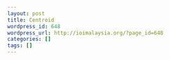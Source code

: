 ```yaml
---
layout: post
title: Centroid
wordpress_id: 648
wordpress_url: http://ioimalaysia.org/?page_id=648
categories: []
tags: []
---
```


